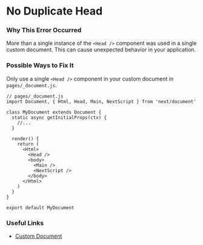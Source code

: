 No Duplicate Head
=================

### Why This Error Occurred

More than a single instance of the `<Head />` component was used in a single custom document. This can cause unexpected behavior in your application.

### Possible Ways to Fix It

Only use a single `<Head />` component in your custom document in `pages/_document.js`.

    // pages/_document.js
    import Document, { Html, Head, Main, NextScript } from 'next/document'

    class MyDocument extends Document {
      static async getInitialProps(ctx) {
        //...
      }

      render() {
        return (
          <Html>
            <Head />
            <body>
              <Main />
              <NextScript />
            </body>
          </Html>
        )
      }
    }

    export default MyDocument

### Useful Links

-   [Custom Document](https://nextjs.org/docs/advanced-features/custom-document)
